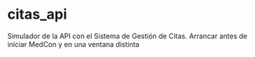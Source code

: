 # citas_api
Simulador de la API con el Sistema de Gestión de Citas.
Arrancar antes de iniciar MedCon y en una ventana distinta
